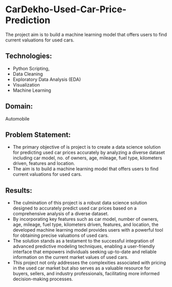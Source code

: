 # CarDekho-Used-Car-Price-Prediction
  
  The project aim is to build a machine learning model that offers users to find current valuations for used cars.

## Technologies:

* Python Scripting,
* Data Cleaning
* Exploratory Data Analysis (EDA)
* Visualization 
* Machine Learning

## Domain: 
  
  Automobile

## Problem Statement:

  * The primary objective of is project is to create a data science solution for predicting used car prices accurately by analyzing a diverse dataset including car model, no. of owners, age, mileage, fuel type, kilometers driven, features and location.
  * The aim is to build a machine learning model that offers users to find current valuations for used cars.

## Results:

  * The culmination of this project is a robust data science solution designed to accurately predict used car prices based on a comprehensive analysis of a diverse dataset.
  * By incorporating key features such as car model, number of owners, age, mileage, fuel type, kilometers driven, features, and location, the developed machine learning model provides users with a powerful tool for obtaining precise valuations of used cars.
  * The solution stands as a testament to the successful integration of advanced predictive modeling techniques, enabling a user-friendly interface that empowers individuals seeking up-to-date and reliable information on the current market values of used cars.
  * This project not only addresses the complexities associated with pricing in the used car market but also serves as a valuable resource for buyers, sellers, and industry professionals, facilitating more informed decision-making processes.
